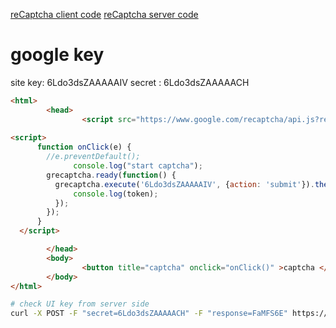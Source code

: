 [reCaptcha client code](https://developers.google.com/recaptcha/docs/v3)
[reCaptcha server code](https://developers.google.com/recaptcha/docs/verify)

# google key
site key: 6Ldo3dsZAAAAAIV
secret  : 6Ldo3dsZAAAAACH



```html
<html>
        <head>
                <script src="https://www.google.com/recaptcha/api.js?render=6Ldo3dsZAAAAAIV"></script>
          
<script>
      function onClick(e) {
        //e.preventDefault();     
              console.log("start captcha");
        grecaptcha.ready(function() {
          grecaptcha.execute('6Ldo3dsZAAAAAIV', {action: 'submit'}).then(function(token) {
              console.log(token);                                     
          });
        });
      }
  </script>

        </head>
        <body>
                <button title="captcha" onclick="onClick()" >captcha </button>
        </body>
</html>

```


```sh
# check UI key from server side
curl -X POST -F "secret=6Ldo3dsZAAAAACH" -F "response=FaMFS6E" https://www.google.com/recaptcha/api/siteverify
```
